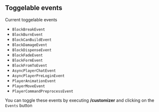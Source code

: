 ## Toggelable events

Current toggelable events

* `BlockBreakEvent`
* `BlockBurnEvent`
* `BlockCanBuildEvent`
* `BlockDamageEvent`
* `BlockDispenseEvent`
* `BlockFadeEvent`
* `BlockFormEvent`
* `BlockFromToEvent`
* `AsyncPlayerChatEvent`
* `AsyncPlayerPreLoginEvent`
* `PlayerAnimationEvent`
* `PlayerMoveEvent`
* `PlayerCommandPreprocessEvent`

You can toggle these events by executing **/customizer** and clicking on the `Events` button
